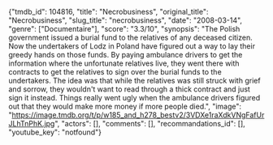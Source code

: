 {"tmdb_id": 104816, "title": "Necrobusiness", "original_title": "Necrobusiness", "slug_title": "necrobusiness", "date": "2008-03-14", "genre": ["Documentaire"], "score": "3.3/10", "synopsis": "The Polish government issued a burial fund to the relatives of any deceased citizen. Now the undertakers of Lodz in Poland have figured out a way to lay their greedy hands on those funds. By paying ambulance drivers to get the information where the unfortunate relatives live, they went there with contracts to get the relatives to sign over the burial funds to the undertakers. The idea was that while the relatives was still struck with grief and sorrow, they wouldn't want to read through a thick contract and just sign it instead. Things really went ugly when the ambulance drivers figured out that they would make more money if more people died.", "image": "https://image.tmdb.org/t/p/w185_and_h278_bestv2/3VDXe1raXdkVNgFafUrJLhTnPhK.jpg", "actors": [], "comments": [], "recommandations_id": [], "youtube_key": "notfound"}